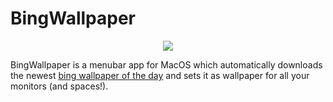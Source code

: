 # BingWallpaper

<p align="center">
  <img src="https://user-images.githubusercontent.com/4823365/176009354-e8af5049-b849-431e-9308-0b0a131fa2d7.png">
</p>

BingWallpaper is a menubar app for MacOS which automatically downloads the newest [bing wallpaper of the day](https://www.microsoft.com/bing/bing-wallpaper) 
and sets it as wallpaper for all your monitors (and spaces!).
